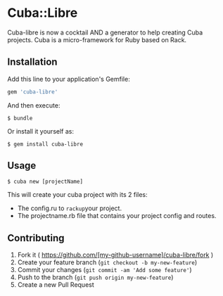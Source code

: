 # Cuba::Libre

Cuba-libre is now a cocktail AND a generator to help creating Cuba projects.
Cuba is a micro-framework for Ruby based on Rack.

## Installation

Add this line to your application's Gemfile:

```ruby
gem 'cuba-libre'
```

And then execute:

    $ bundle

Or install it yourself as:

    $ gem install cuba-libre

## Usage

    $ cuba new [projectName]

This will create your cuba project with its 2 files:
* The config.ru to ```rackup```your project.
* The projectname.rb file that contains your project config and routes.


## Contributing

1. Fork it ( https://github.com/[my-github-username]/cuba-libre/fork )
2. Create your feature branch (`git checkout -b my-new-feature`)
3. Commit your changes (`git commit -am 'Add some feature'`)
4. Push to the branch (`git push origin my-new-feature`)
5. Create a new Pull Request
